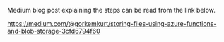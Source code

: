 Medium blog post explaining the steps can be read from the link below.

https://medium.com/@gorkemkurt/storing-files-using-azure-functions-and-blob-storage-3cfd6794f60
